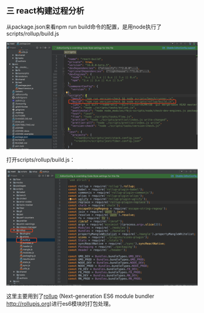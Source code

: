 ## 三 react构建过程分析

从package.json来看npm run build命令的配置，是用node执行了scripts/rollup/build.js

![](/assets/WX20170810-115251@2x.png)

打开scripts/rollup/build.js：

![](/assets/WX20170810-135507@2x.png)

这里主要用到了[rollup](https://github.com/rollup/rollup) (Next-generation ES6 module bundler http://rollupjs.org)进行es6模块的打包处理。






















